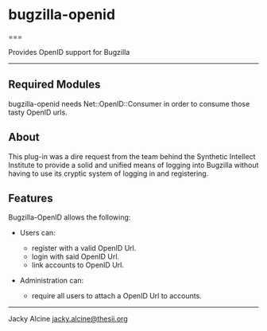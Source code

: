 # bugzilla-openid

===

Provides OpenID support for Bugzilla

***

## Required Modules

bugzilla-openid needs Net::OpenID::Consumer in order to consume
those tasty OpenID urls.

## About

This plug-in was a dire request from the team behind the Synthetic Intellect
Institute to provide a solid and unified means of logging into Bugzilla without
having to use its cryptic system of logging in and registering.

## Features

Bugzilla-OpenID allows the following:

 - Users can:
   - register with a valid OpenID Url.
   - login with said OpenID Url.
   - link accounts to OpenID Url.

 - Administration can:
   - require all users to attach a OpenID Url to accounts.

***

Jacky Alcine <jacky.alcine@thesii.org>
